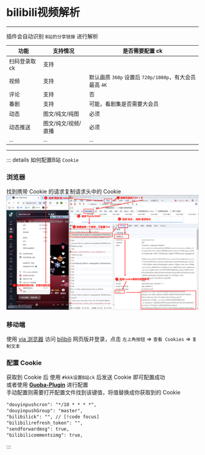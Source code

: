 # bilibili视频解析
---
插件会自动识别 `B站的分享链接` 进行解析

| 功能          | 支持情况            | 是否需要配置 ck                                             |
| ------------- | ------------------- | ----------------------------------------------------------- |
| 扫码登录取 ck | 支持                |                                                             |
| 视频          | 支持                | 默认画质 `360p` 设置后 `720p/1080p`，有大会员最高 `4K` | B 
| 评论          | 支持                | 否                                                          |
| 番剧          | 支持                | 可能，看剧集是否需要大会员                              |B 
| 动态          | 图文/纯文/纯图      | 必须                                                        |
| 动态推送      | 图文/纯文/视频/直播 | 必须                                                        |
| ...           | ...                 | ...                                                         |
---
::: details 如何配置B站 `Cookie`
### 浏览器

找到携带 Cookie 的请求复制请求头中的 Cookie
![img](./imgs/pic1.png)
### 移动端

使用 [via 浏览器](https://res.viayoo.com/v1/via-release-cn.apk) 访问 [bilibili](https://www.bilibili.com/) 网页版并登录，点击 `左上角按钮` => `查看 Cookies` => `复制文本`
### 配置 Cookie
获取到 Cookie 后 使用 `#kkk设置B站ck` 后发送 Cookie 即可配置成功<br>
或者使用 [**Guoba-Plugin**](https://github.com/guoba-yunzai/guoba-plugin) 进行配置<br>
手动配置则需要打开配置文件找到该键值，将值替换成你获取到的 Cookie
```json{3}
"douyinpushcron": "*/10 * * * *",
"douyinpushGroup": "master",
"bilibilick": "", // [!code focus]
"bilibilirefresh_token": "",
"sendforwardmsg": true,
"bilibilicommentsimg": true,
```

:::